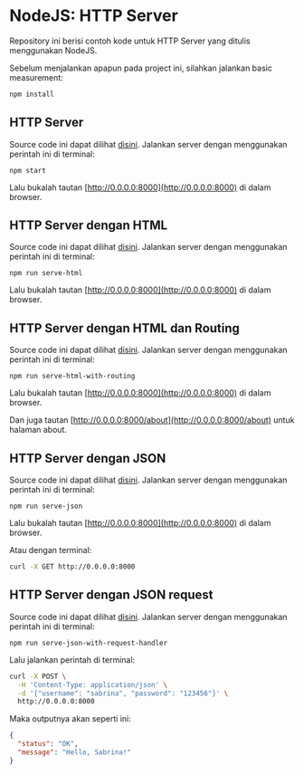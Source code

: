 # NodeJS: HTTP Server

Repository ini berisi contoh kode untuk HTTP Server
yang ditulis menggunakan NodeJS.

Sebelum menjalankan apapun pada project ini, silahkan
jalankan basic measurement:

```sh
npm install
```

## HTTP Server

Source code ini dapat dilihat [disini](./http-server).
Jalankan server dengan menggunakan perintah ini di terminal:

```
npm start
```

Lalu bukalah tautan [http://0.0.0.0:8000](http://0.0.0.0:8000)
di dalam browser.

## HTTP Server dengan HTML

Source code ini dapat dilihat [disini](./http-server-html).
Jalankan server dengan menggunakan perintah ini di terminal:

```
npm run serve-html
```

Lalu bukalah tautan [http://0.0.0.0:8000](http://0.0.0.0:8000)
di dalam browser.

## HTTP Server dengan HTML dan Routing

Source code ini dapat dilihat [disini](./http-server-html-with-routing).
Jalankan server dengan menggunakan perintah ini di terminal:

```
npm run serve-html-with-routing
```

Lalu bukalah tautan [http://0.0.0.0:8000](http://0.0.0.0:8000)
di dalam browser.

Dan juga tautan [http://0.0.0.0:8000/about](http://0.0.0.0:8000/about)
untuk halaman about.

## HTTP Server dengan JSON

Source code ini dapat dilihat [disini](./http-server-json).
Jalankan server dengan menggunakan perintah ini di terminal:

```
npm run serve-json
```

Lalu bukalah tautan [http://0.0.0.0:8000](http://0.0.0.0:8000)
di dalam browser.

Atau dengan terminal:

```sh
curl -X GET http://0.0.0.0:8000
```

## HTTP Server dengan JSON request

Source code ini dapat dilihat [disini](./http-server-json-with-request-handler).
Jalankan server dengan menggunakan perintah ini di terminal:

```
npm run serve-json-with-request-handler
```

Lalu jalankan perintah di terminal:

```sh
curl -X POST \
  -H 'Content-Type: application/json' \
  -d '{"username": "sabrina", "password": "123456"}' \
  http://0.0.0.0:8000
```

Maka outputnya akan seperti ini:

```json
{
  "status": "OK",
  "message": "Hello, Sabrina!"
}
```
